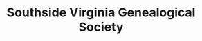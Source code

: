 ---
layout: repo
title: "Southside Virginia Genealogical Society"
id: 16742
permalink: repos/16742/
---